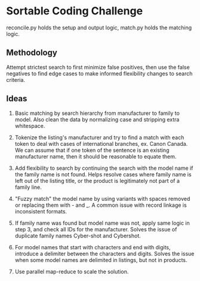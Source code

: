 # Sortable Coding Challenge

reconcile.py holds the setup and output logic, match.py holds the
matching logic.

## Methodology

Attempt strictest search to first minimize false positives, then use
the false negatives to find edge cases to make informed flexibility
changes to search criteria.

## Ideas

1. Basic matching by search hierarchy from manufacturer to family to model. Also clean the data by normalizing case and stripping extra whitespace.

2. Tokenize the listing's manufacturer and try to find a match with each token to deal with cases of international branches, ex. Canon Canada. We can assume that if one token of the sentence is an existing manufacturer name, then it should be reasonable to equate them.

3. Add flexibility to search by continuing the search with the model name if the family name is not found. Helps resolve cases where family name is left out of the listing title, or the product is legitimately not part of a family line.

4. "Fuzzy match" the model name by using variants with spaces removed or replacing them with - and _. A common issue with record linkage is inconsistent formats.

5. If family name was found but model name was not, apply same logic in step 3, and check all IDs for the manufacturer. Solves the issue of duplicate family names Cyber-shot and Cybershot.

6. For model names that start with characters and end with digits, introduce a delimiter between the characters and digits. Solves the issue when some model names are delimited in listings, but not in products.

7. Use parallel map-reduce to scale the solution.

